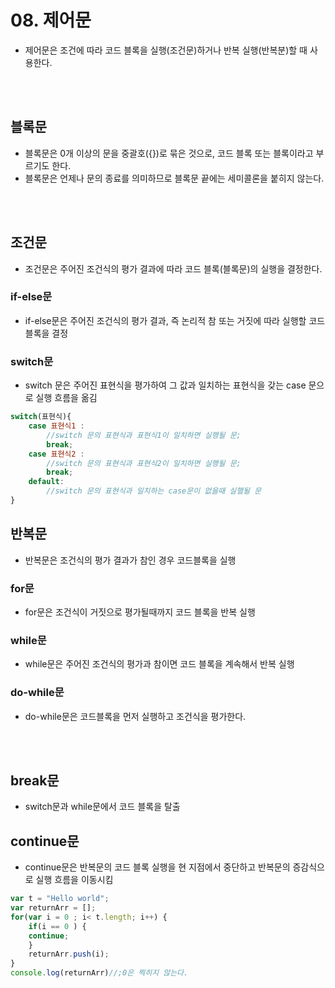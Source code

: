 # 08. 제어문
- 제어문은 조건에 따라 코드 블록을 실행(조건문)하거나 반복 실행(반복분)할 때 사용한다.
<br>
<br>

## 블록문
- 블록문은 0개 이상의 문을 중괄호({})로 묶은 것으로, 코드 블록 또는 블록이라고 부르기도 한다.
- 블록문은 언제나 문의 종료를 의미하므로 블록문 끝에는 세미콜론을 붙히지 않는다.
<br>
<br>

## 조건문
- 조건문은 주어진 조건식의 평가 결과에 따라 코드 블록(블록문)의 실행을 결정한다.
### if-else문
- if-else문은 주어진 조건식의 평가 결과, 즉 논리적 참 또는 거짓에 따라 실행할 코드 블록을 결정
### switch문
- switch 문은 주어진 표현식을 평가하여 그 값과 일치하는 표현식을 갖는 case 문으로 실행 흐름을 옮김
~~~js
switch(표현식){
    case 표현식1 :
        //switch 문의 표현식과 표현식1이 일치하면 실행될 문;
        break;
    case 표현식2 :
        //switch 문의 표현식과 표현식2이 일치하면 실행될 문;
        break;
    default:
        //switch 문의 표현식과 일치하는 case문이 없을때 실핼될 문
}
~~~

## 반복문
- 반복문은 조건식의 평가 결과가 참인 경우 코드블록을 실행
### for문
- for문은 조건식이 거짓으로 평가될때까지 코드 블록을 반복 실행
### while문
- while문은 주어진 조건식의 평가과 참이면 코드 블록을 계속해서 반복 실행
### do-while문
- do-while문은 코드블록을 먼저 실행하고 조건식을 평가한다.
<br>
<br>

## break문
- switch문과 while문에서 코드 블록을 탈출

## continue문
- continue문은 반복문의 코드 블록 실행을 현 지점에서 중단하고 반복문의 증감식으로 실행 흐름을 이동시킴
~~~js
var t = "Hello world";
var returnArr = [];
for(var i = 0 ; i< t.length; i++) {
    if(i == 0 ) {
    continue;
    }
    returnArr.push(i);
}
console.log(returnArr)//;0은 찍히지 않는다.
~~~
